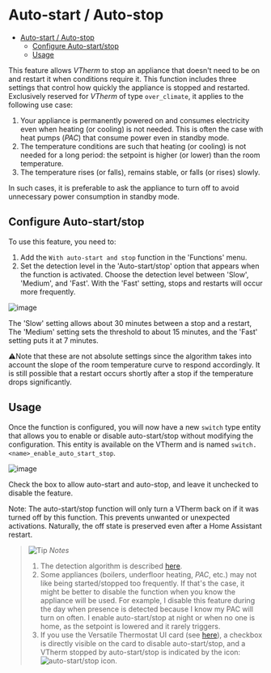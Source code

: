 # Auto-start / Auto-stop

- [Auto-start / Auto-stop](#auto-start--auto-stop)
  - [Configure Auto-start/stop](#configure-auto-startstop)
  - [Usage](#usage)

This feature allows _VTherm_ to stop an appliance that doesn't need to be on and restart it when conditions require it. This function includes three settings that control how quickly the appliance is stopped and restarted.
Exclusively reserved for _VTherm_ of type `over_climate`, it applies to the following use case:
1. Your appliance is permanently powered on and consumes electricity even when heating (or cooling) is not needed. This is often the case with heat pumps (_PAC_) that consume power even in standby mode.
2. The temperature conditions are such that heating (or cooling) is not needed for a long period: the setpoint is higher (or lower) than the room temperature.
3. The temperature rises (or falls), remains stable, or falls (or rises) slowly.

In such cases, it is preferable to ask the appliance to turn off to avoid unnecessary power consumption in standby mode.

## Configure Auto-start/stop

To use this feature, you need to:
1. Add the `With auto-start and stop` function in the 'Functions' menu.
2. Set the detection level in the 'Auto-start/stop' option that appears when the function is activated. Choose the detection level between 'Slow', 'Medium', and 'Fast'. With the 'Fast' setting, stops and restarts will occur more frequently.

![image](images/config-auto-start-stop.png)

The 'Slow' setting allows about 30 minutes between a stop and a restart,
The 'Medium' setting sets the threshold to about 15 minutes, and the 'Fast' setting puts it at 7 minutes.

⚠️Note that these are not absolute settings since the algorithm takes into account the slope of the room temperature curve to respond accordingly. It is still possible that a restart occurs shortly after a stop if the temperature drops significantly.

## Usage

Once the function is configured, you will now have a new `switch` type entity that allows you to enable or disable auto-start/stop without modifying the configuration. This entity is available on the VTherm and is named `switch.<name>_enable_auto_start_stop`.

![image](images/enable-auto-start-stop-entity.png)

Check the box to allow auto-start and auto-stop, and leave it unchecked to disable the feature.

Note: The auto-start/stop function will only turn a VTherm back on if it was turned off by this function. This prevents unwanted or unexpected activations. Naturally, the off state is preserved even after a Home Assistant restart.

> ![Tip](images/tips.png) _*Notes*_
> 1. The detection algorithm is described [here](algorithms.md#auto-startstop-algorithm).
> 2. Some appliances (boilers, underfloor heating, _PAC_, etc.) may not like being started/stopped too frequently. If that's the case, it might be better to disable the function when you know the appliance will be used. For example, I disable this feature during the day when presence is detected because I know my PAC will turn on often. I enable auto-start/stop at night or when no one is home, as the setpoint is lowered and it rarely triggers.
> 3. If you use the Versatile Thermostat UI card (see [here](additions.md#better-with-the-versatile-thermostat-ui-card)), a checkbox is directly visible on the card to disable auto-start/stop, and a VTherm stopped by auto-start/stop is indicated by the icon: ![auto-start/stop icon](images/auto-start-stop-icon.png).
